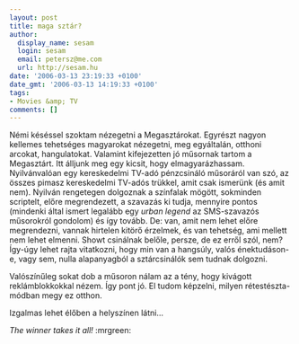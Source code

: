 ```yaml
---
layout: post
title: maga sztár?
author:
  display_name: sesam
  login: sesam
  email: petersz@me.com
  url: http://sesam.hu
date: '2006-03-13 23:19:33 +0100'
date_gmt: '2006-03-13 14:19:33 +0100'
tags:
- Movies &amp; TV
comments: []
---
```


Némi késéssel szoktam nézegetni a Megasztárokat. Egyrészt nagyon kellemes tehetséges magyarokat nézegetni, meg egyáltalán, otthoni arcokat, hangulatokat. Valamint kifejezetten jó műsornak tartom a Megasztárt. Itt álljunk meg egy kicsit, hogy elmagyarázhassam. Nyilvánvalóan egy kereskedelmi TV-adó pénzcsináló műsoráról van szó, az összes pimasz kereskedelmi TV-adós trükkel, amit csak ismerünk (és amit nem). Nyilván rengetegen dolgoznak a színfalak mögött, sokminden scriptelt, előre megrendezett, a szavazás ki tudja, mennyire pontos (mindenki által ismert legalább egy _urban legend_ az SMS-szavazós műsorokról gondolom) és így tovább. De: van, amit nem lehet előre megrendezni, vannak hirtelen kitörő érzelmek, és van tehetség, ami mellett nem lehet elmenni. Showt csinálnak belőle, persze, de ez erről szól, nem? Így-úgy lehet rajta vitatkozni, hogy min van a hangsúly, valós énektudáson-e, vagy sem, nulla alapanyagból a sztárcsinálók sem tudnak dolgozni.

Valószínűleg sokat dob a műsoron nálam az a tény, hogy kivágott reklámblokkokkal nézem. Így pont jó. El tudom képzelni, milyen rétestészta-módban megy ez otthon.

Izgalmas lehet élőben a helyszínen látni...

_The winner takes it all!_ :mrgreen:
